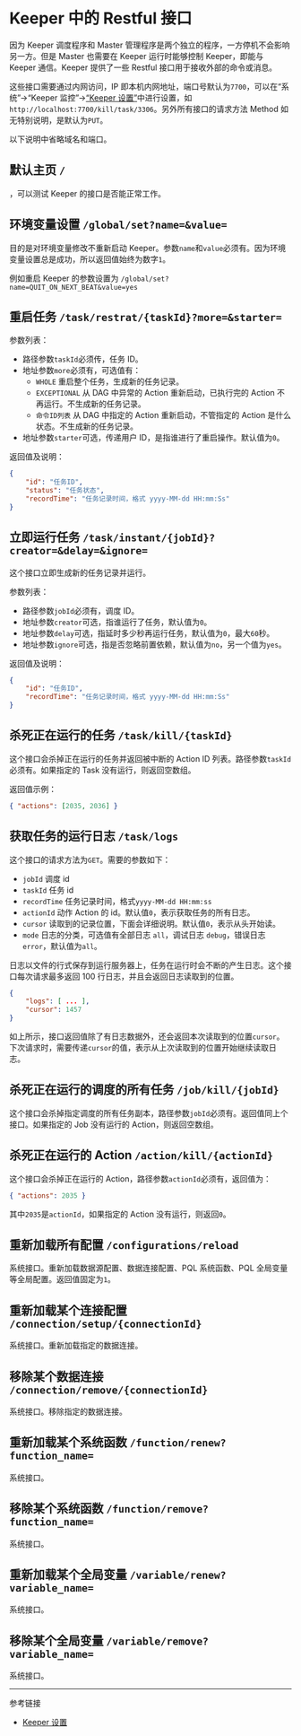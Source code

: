 # Keeper 中的 Restful 接口

因为 Keeper 调度程序和 Master 管理程序是两个独立的程序，一方停机不会影响另一方。但是 Master 也需要在 Keeper 运行时能够控制 Keeper，即能与 Keeper 通信。Keeper 提供了一些 Restful 接口用于接收外部的命令或消息。

这些接口需要通过内网访问，IP 即本机内网地址，端口号默认为`7700`，可以在“系统”->“Keeper 监控”->[“Keeper 设置”](/keeper/settings.md)中进行设置，如`http://localhost:7700/kill/task/3306`。另外所有接口的请求方法 Method 如无特别说明，是默认为`PUT`。

以下说明中省略域名和端口。

## 默认主页 `/`

，可以测试 Keeper 的接口是否能正常工作。

## 环境变量设置 `/global/set?name=&value=`

目的是对环境变量修改不重新启动 Keeper。参数`name`和`value`必须有。因为环境变量设置总是成功，所以返回值始终为数字`1`。

例如重启 Keeper 的参数设置为 `/global/set?name=QUIT_ON_NEXT_BEAT&value=yes`

## 重启任务 `/task/restrat/{taskId}?more=&starter=`

参数列表：

* 路径参数`taskId`必须传，任务 ID。
* 地址参数`more`必须有，可选值有：
    + `WHOLE` 重启整个任务，生成新的任务记录。
    + `EXCEPTIONAL` 从 DAG 中异常的 Action 重新启动，已执行完的 Action 不再运行。不生成新的任务记录。
    + `命令ID列表` 从 DAG 中指定的 Action 重新启动，不管指定的 Action 是什么状态。不生成新的任务记录。
* 地址参数`starter`可选，传递用户 ID，是指谁进行了重启操作。默认值为`0`。

返回值及说明：
```json
{
    "id": "任务ID",
    "status": "任务状态",
    "recordTime": "任务记录时间，格式 yyyy-MM-dd HH:mm:Ss"
}
```

## 立即运行任务 `/task/instant/{jobId}?creator=&delay=&ignore=`

这个接口立即生成新的任务记录并运行。

参数列表：

* 路径参数`jobId`必须有，调度 ID。
* 地址参数`creator`可选，指谁运行了任务，默认值为`0`。
* 地址参数`delay`可选，指延时多少秒再运行任务，默认值为`0`，最大`60`秒。
* 地址参数`ignore`可选，指是否忽略前置依赖，默认值为`no`，另一个值为`yes`。

返回值及说明：

```json
{
    "id": "任务ID",
    "recordTime": "任务记录时间，格式 yyyy-MM-dd HH:mm:Ss"
}
```

## 杀死正在运行的任务 `/task/kill/{taskId}`

这个接口会杀掉正在运行的任务并返回被中断的 Action ID 列表。路径参数`taskId`必须有。如果指定的 Task 没有运行，则返回空数组。

返回值示例：

```json
{ "actions": [2035, 2036] }
```

## 获取任务的运行日志 `/task/logs`

这个接口的请求方法为`GET`。需要的参数如下：

* `jobId` 调度 id
* `taskId` 任务 id
* `recordTime` 任务记录时间，格式`yyyy-MM-dd HH:mm:ss`
* `actionId` 动作 Action 的 id。默认值`0`，表示获取任务的所有日志。
* `cursor` 读取到的记录位置，下面会详细说明。默认值`0`，表示从头开始读。
* `mode` 日志的分类，可选值有全部日志 `all`，调试日志 `debug`，错误日志 `error`，默认值为`all`。

日志以文件的行式保存到运行服务器上，任务在运行时会不断的产生日志。这个接口每次请求最多返回 100 行日志，并且会返回日志读取到的位置。

```json
{
    "logs": [ ... ],
    "cursor": 1457
}
```

如上所示，接口返回值除了有日志数据外，还会返回本次读取到的位置`cursor`。下次请求时，需要传递`cursor`的值，表示从上次读取到的位置开始继续读取日志。


## 杀死正在运行的调度的所有任务 `/job/kill/{jobId}`

这个接口会杀掉指定调度的所有任务副本，路径参数`jobId`必须有。返回值同上个接口。如果指定的 Job 没有运行的 Action，则返回空数组。

## 杀死正在运行的 Action `/action/kill/{actionId}`

这个接口会杀掉正在运行的 Action，路径参数`actionId`必须有，返回值为：

```json
{ "actions": 2035 }
```

其中`2035`是`actionId`，如果指定的 Action 没有运行，则返回`0`。

## 重新加载所有配置 `/configurations/reload`

系统接口。重新加载数据源配置、数据连接配置、PQL 系统函数、PQL 全局变量等全局配置。返回值固定为`1`。

## 重新加载某个连接配置 `/connection/setup/{connectionId}`

系统接口。重新加载指定的数据连接。

## 移除某个数据连接 `/connection/remove/{connectionId}`

系统接口。移除指定的数据连接。

## 重新加载某个系统函数 `/function/renew?function_name=`

系统接口。

## 移除某个系统函数 `/function/remove?function_name=`

系统接口。

## 重新加载某个全局变量 `/variable/renew?variable_name=`

系统接口。

## 移除某个全局变量 `/variable/remove?variable_name=`

系统接口。

---
参考链接

* [Keeper 设置](/keeper/settings.md)